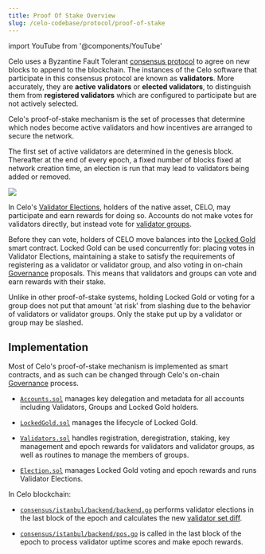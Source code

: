 ```yaml
---
title: Proof Of Stake Overview
slug: /celo-codebase/protocol/proof-of-stake
---
```


import YouTube from '@components/YouTube'


<YouTube videoId="3UIudzzCb8o" />

Celo uses a Byzantine Fault Tolerant [consensus protocol](/celo-codebase/protocol/consensus) to agree on new blocks to append to the blockchain. The instances of the Celo software that participate in this consensus protocol are known as **validators**. More accurately, they are **active validators** or **elected validators**, to distinguish them from **registered validators** which are configured to participate but are not actively selected.

Celo's proof-of-stake mechanism is the set of processes that determine which nodes become active validators and how incentives are arranged to secure the network.

The first set of active validators are determined in the genesis block. Thereafter at the end of every epoch, a fixed number of blocks fixed at network creation time, an election is run that may lead to validators being added or removed.

![](https://storage.googleapis.com/celo-website/docs/concepts.jpg)

In Celo's [Validator Elections](validator-elections.md), holders of the native asset, CELO, may participate and earn rewards for doing so. Accounts do not make votes for validators directly, but instead vote for [validator groups](validator-groups.md).

Before they can vote, holders of CELO move balances into the [Locked Gold](locked-gold.md) smart contract. Locked Gold can be used concurrently for: placing votes in Validator Elections, maintaining a stake to satisfy the requirements of registering as a validator or validator group, and also voting in on-chain [Governance](../governance.md) proposals. This means that validators and groups can vote and earn rewards with their stake.

Unlike in other proof-of-stake systems, holding Locked Gold or voting for a group does not put that amount 'at risk' from slashing due to the behavior of validators or validator groups. Only the stake put up by a validator or group may be slashed.

## Implementation

Most of Celo's proof-of-stake mechanism is implemented as smart contracts, and as such can be changed through Celo's on-chain [Governance](../governance.md) process.

- [`Accounts.sol`](https://github.com/celo-org/celo-monorepo/blob/master/packages/protocol/contracts/common/Accounts.sol) manages key delegation and metadata for all accounts including Validators, Groups and Locked Gold holders.

- [`LockedGold.sol`](https://github.com/celo-org/celo-monorepo/blob/master/packages/protocol/contracts/governance/LockedGold.sol) manages the lifecycle of Locked Gold.

- [`Validators.sol`](https://github.com/celo-org/celo-monorepo/blob/master/packages/protocol/contracts/governance/Validators.sol) handles registration, deregistration, staking, key management and epoch rewards for validators and validator groups, as well as routines to manage the members of groups.

- [`Election.sol`](https://github.com/celo-org/celo-monorepo/blob/master/packages/protocol/contracts/governance/Election.sol) manages Locked Gold voting and epoch rewards and runs Validator Elections.

In Celo blockchain:

- [`consensus/istanbul/backend/backend.go`](https://github.com/celo-org/celo-blockchain/blob/master/consensus/istanbul/backend/backend.go) performs validator elections in the last block of the epoch and calculates the new [validator set diff](../consensus/validator-set-differences.md).

- [`consensus/istanbul/backend/pos.go`](https://github.com/celo-org/celo-blockchain/blob/master/consensus/istanbul/backend/pos.go) is called in the last block of the epoch to process validator uptime scores and make epoch rewards.
